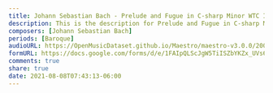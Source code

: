 ```yaml
---
title: Johann Sebastian Bach - Prelude and Fugue in C-sharp Minor WTC I (6)
description: This is the description for Prelude and Fugue in C-sharp Minor WTC I by Johann Sebastian Bach
composers: [Johann Sebastian Bach]
periods: [Baroque]
audioURL: https://OpenMusicDataset.github.io/Maestro/maestro-v3.0.0/2008/MIDI-Unprocessed_17_R1_2008_01-04_ORIG_MID--AUDIO_17_R1_2008_wav--1.midi
formURL: https://docs.google.com/forms/d/e/1FAIpQLScJgW5TiISZbYKZx_UVs6gA7VsG9f2lKvdiLsNUN0PAYJzcrg/viewform
comments: true
share: true
date: 2021-08-08T07:43:13-06:00
---
```

